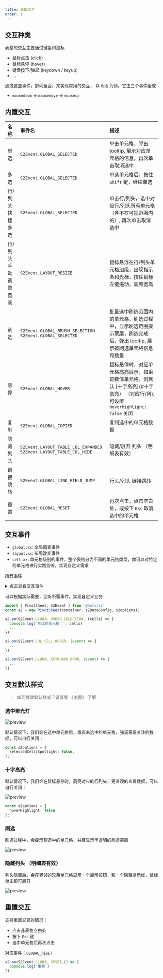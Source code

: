 ```yaml
---
title: 基础交互
order: 1
---
```


## 交互种类

表格的交互主要通过键盘和鼠标

- 鼠标点击 (click)
- 鼠标悬停 (hover)
- 键盘按下/弹起 (keydown / keyup)
- ...

通过这些事件，排列组合，来实现常用的交互，
以 `刷选` 为例，它由三个事件组成

- `mousedown` => `mousemove` => `mouseup`

## 内置交互

| 名称 | 事件名 | 描述 |
| :-- | :-- | :-- |
| 单选   | `S2Event.GLOBAL_SELECTED` |  单击单元格，弹出 tooltip, 展示对应单元格的信息，再次单击取消选中   |
| 多选   | `S2Event.GLOBAL_SELECTED` |  单选单元格后，按住 `Shift` 键，继续单选   |
| 行/列头快捷多选   | `S2Event.GLOBAL_SELECTED` |  单击行/列头，选中对应行/列头所有单元格 （含不在可视范围内的）, 再次单击取消选中   |
| 行/列头手动调整宽高  | `S2Event.LAYOUT_RESIZE` |  鼠标悬浮在行/列头单元格边缘，出现指示条和光标，按住鼠标左键拖动，调整宽高  |
| 刷选   | `S2Event.GLOBAL_BRUSH_SELECTION` `S2Event.GLOBAL_SELECTED` | 批量选中刷选范围内的单元格，刷选过程中，显示刷选范围提示蒙层，刷选完成后，弹出 tooltip, 展示被刷选单元格信息和数量 |
| 悬停   | `S2Event.GLOBAL_HOVER` | 鼠标悬停时，对应单元格高亮展示，如果是数值单元格，则默认 [十字高亮](#十字高亮） （对应行/列), 可设置 `hoverHighlight: false` 关闭 |
| 复制   | `S2Event.GLOBAL_COPIED` | 复制选中的单元格数据 |
| 隐藏列头   | `S2Event.LAYOUT_TABLE_COL_EXPANDED` `S2Event.LAYOUT_TABLE_COL_HIDE` | 隐藏/展开 列头 （明细表有效） |
| 链接跳转   | `S2Event.GLOBAL_LINK_FIELD_JUMP` | 行头/列头 链接跳转 |
| 重置  | `S2Event.GLOBAL_RESET` | 再次点击，点击空白处，或按下 `Esc` 取消选中的单元格 |

## 交互事件

- `global:xx`: 全局图表事件
- `layout:xx`: 布局改变事件
- `cell:xx`:  单元格级别的事件，整个表格分为不同的单元格类型，你可以对特定的单元格进行实践监听，实现自定义需求

[所有事件](https://github.com/antvis/S2/blob/master/packages/s2-core/src/common/constant/events/basic.ts)

<details>
<summary>点击查看交互事件</summary>

### 行头

| 名称 | 事件名 | 描述 |
| :-- | :-- | :-- |
| 展开树状结构   | `S2Event.ROW_CELL_COLLAPSE_TREE_ROWS` | 树状结构下，行头单元格展开  |
| 点击   | `S2Event.ROW_CELL_CLICK` |  行头单元格点击  |
| 双击   | `S2Event.ROW_CELL_DOUBLE_CLICK` |  行头单元格双击  |
| 悬停   | `S2Event.ROW_CELL_HOVER` |  行头单元格悬停  |
| 鼠标按下   | `S2Event.ROW_CELL_MOUSE_DOWN` |  行头单元格鼠标按下  |
| 鼠标移动   | `S2Event.ROW_CELL_MOUSE_MOVE` |  行头单元格鼠标移动  |
| 鼠标松开   | `S2Event.ROW_CELL_MOUSE_UP` |  行头单元格鼠标松开  |

### 列头

| 名称 | 事件名 | 描述 |
| :-- | :-- | :-- |
| 点击   | `S2Event.COL_CELL_CLICK` |  列头单元格点击  |
| 双击   | `S2Event.COL_CELL_DOUBLE_CLICK` |  列头单元格双击  |
| 悬停   | `S2Event.COL_CELL_HOVER` |  列头单元格悬停  |
| 鼠标按下   | `S2Event.COL_CELL_MOUSE_DOWN` |  列头单元格鼠标按下  |
| 鼠标移动   | `S2Event.COL_CELL_MOUSE_MOVE` |  列头单元格鼠标移动  |
| 鼠标松开   | `S2Event.COL_CELL_MOUSE_UP` |  列头单元格鼠标松开  |

### 数值单元格

| 名称 | 事件名 | 描述 |
| :-- | :-- | :-- |
| 点击   | `S2Event.DATA_CELL_CLICK` |  数值单元格点击  |
| 双击   | `S2Event.DATA_CELL_DOUBLE_CLICK` |  数值单元格双击  |
| 悬停   | `S2Event.DATA_CELL_HOVER` |  数值单元格悬停  |
| 鼠标按下   | `S2Event.DATA_CELL_MOUSE_DOWN` |  数值单元格鼠标按下  |
| 鼠标移动   | `S2Event.DATA_CELL_MOUSE_MOVE` |  数值单元格鼠标移动  |
| 鼠标松开   | `S2Event.DATA_CELL_MOUSE_UP` |  数值单元格鼠标松开  |
| 趋势 icon 点击   | `S2Event.DATA_CELL_TREND_ICON_CLICK` |  数值单元格 tooltip 里面的趋势 icon 点击   |
| 刷选   | `S2Event.DATE_CELL_BRUSH_SELECTION` |  数值单元格刷选  |

### 角头

| 名称 | 事件名 | 描述 |
| :-- | :-- | :-- |
| 点击   | `S2Event.CORNER_CELL_CLICK` |  角头单元格点击  |
| 双击   | `S2Event.CORNER_CELL_DOUBLE_CLICK` |  角头单元格双击  |
| 悬停   | `S2Event.CORNER_CELL_HOVER` |  角头单元格悬停  |
| 鼠标按下   | `S2Event.CORNER_CELL_MOUSE_DOWN` |  角头单元格鼠标按下  |
| 鼠标移动   | `S2Event.CORNER_CELL_MOUSE_MOVE` |  角头单元格鼠标移动  |
| 鼠标松开   | `S2Event.CORNER_CELL_MOUSE_UP` |  角头单元格鼠标松开  |

### 布局

| 名称 | 事件名 | 描述 |
| :-- | :-- | :-- |
| 单元格调整   | `S2Event.LAYOUT_RESIZE` |  单元格宽高发生改变  |
| 调整单元格大小时鼠标按下  | `S2Event.LAYOUT_RESIZE_MOUSE_DOWN` |  调整单元格大小鼠标按下，目前仅 行/列 头有效  |
| 调整单元格大小时鼠标移动  | `S2Event.LAYOUT_RESIZE_MOUSE_MOVE` |  调整单元格大小鼠标移动，目前仅 行/列 头有效  |
| 调整单元格大小时鼠标松开  | `S2Event.LAYOUT_RESIZE_MOUSE_UP` |  调整单元格大小鼠标松开，目前仅 行/列 头有效  |
| 行头宽度改变  | `S2Event.LAYOUT_RESIZE_ROW_WIDTH` |   |
| 行头高度改变  | `S2Event.LAYOUT_RESIZE_ROW_HEIGHT` |   |
| 列头宽度改变  | `S2Event.LAYOUT_RESIZE_COL_WIDTH` |   |
| 行头宽度改变  | `S2Event.LAYOUT_RESIZE_COL_HEIGHT` |   |
| 树状结构宽度改变  | `S2Event.LAYOUT_RESIZE_TREE_WIDTH` |  树状模式下, 单元格宽度发生改变时触发 |
| 列头展开  | `S2Event.LAYOUT_TABLE_COL_EXPANDED` |  列头展开时触犯, 明细表有效  |
| 列头隐藏  | `S2Event.LAYOUT_TABLE_COL_HIDE` |  列头隐藏时触发, 明细表有效  |

### 全局

| 名称 | 事件名 | 描述 |
| :-- | :-- | :-- |
| 键盘按下   | `S2Event.GLOBAL_KEYBOARD_DOWN` |  键盘按下  |
| 键盘松开   | `S2Event.GLOBAL_KEYBOARD_UP` |  键盘松开  |
| 复制   | `S2Event.GLOBAL_COPIED` |  对选中的单元格复制  |
| 鼠标松开   | `S2Event.GLOBAL_MOUSE_UP` |  鼠标松开  |
| 右键   | `S2Event.GLOBAL_CONTEXT_MENU` |  图表区域按下右键  |
| 选中   | `S2Event.GLOBAL_SELECTED` |  选中单元格时，如：刷选，多选，单选  |
| 悬停   | `S2Event.GLOBAL_HOVER` |  鼠标悬停在单元格  |
| 重置   | `S2Event.GLOBAL_RESET` |  点击空白处，按下 Esc, 键等重置交互样式时  |
| 链接跳转   | `S2Event.GLOBAL_LINK_FIELD_JUMP` |  点击行列头被编辑为链接字段的文本时  |
| icon 点击   | `S2Event.GLOBAL_ACTION_ICON_CLICK` |  单元格右侧的操作 icon 点击时，比如：排序图标  |
| icon 悬停   | `S2Event.GLOBAL_ACTION_ICON_HOVER` |  单元格右侧的操作 icon 悬停时，比如：排序图标  |


</details>

可以根据实际需要，监听所需事件，实现自定义业务

```ts
import { PivotSheet, S2Event } from '@antv/s2';
const s2 = new PivotSheet(container, s2DataConfig, s2options);

s2.on(S2Event.GLOBAL_BRUSH_SELECTION, (cells) => {
  console.log('刷选的单元格：', cells)
  ...
})

s2.on(S2Event.COL_CELL_HOVER, (event) => {
  ...
})

s2.on(S2Event.GLOBAL_KEYBOARD_DOWN, (event) => {
  ...
})
```

## 交互默认样式

> 如何修改默认样式？请查看 《主题》 了解

### 选中聚光灯

![preview](https://gw.alipayobjects.com/zos/antfincdn/Z0nENy85%26/929f6638-a19f-4a6c-9ad8-a9a6ef2269c3.png)

默认情况下，我们会在选中单元格后，置灰未选中的单元格，强调需要关注的数据，可以自行关闭：

```ts
const s2options = {
  selectedCellsSpotlight: false,
};
```

### 十字高亮

默认情况下，我们会在鼠标悬停时，高亮对应的行列头，更直观的查看数据，可以自行关闭：

![preview](https://gw.alipayobjects.com/zos/antfincdn/1oWitPZ7j/802123cc-6ee6-41c7-9310-049348a016ca.png)

```ts
const s2options = {
  hoverHighlight: false
};
```

### 刷选

刷选过程中，会提示预选中的单元格，并且显示半透明的刷选蒙层

![preview](https://gw.alipayobjects.com/zos/antfincdn/HXv13NOg%26/02f11164-9dee-41ee-80d6-694d2e7eaf5a.png)

### 隐藏列头 （明细表有效）

列头隐藏后，会在紧邻的兄弟单元格显示一个展示按钮，和一个隐藏提示线，鼠标单击即可展开

![preview](https://gw.alipayobjects.com/zos/antfincdn/PNFrjWu%261/8b9de9d4-b4be-48dd-abdb-40f98371592e.png)

## 重置交互

支持重置交互的情况：

- 点击非表格空白处
- 按下 `Esc` 键
- 选中单元格后再次点击

对应事件：`GLOBAL_RESET`

```ts
s2.on(S2Event.GLOBAL_RESET,() => {
  console.log('重置')
})
```
